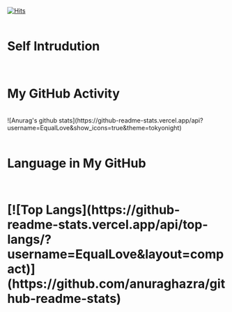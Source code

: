 [![Hits](https://hits.seeyoufarm.com/api/count/incr/badge.svg?url=https%3A%2F%2Fgithub.com%2FEqualLove%2FEqualLove&count_bg=%23C83DBD&title_bg=%234BC4C4&icon=&icon_color=%23E7E7E7&title=VISIT&edge_flat=true)](https://hits.seeyoufarm.com)<br><br>
<h1><strong>Self Intrudution</strong></h1><br>
<h1><strong>My GitHub Activity</strong></h1><br>
![Anurag's github stats](https://github-readme-stats.vercel.app/api?username=EqualLove&show_icons=true&theme=tokyonight)<br><br>
<h1><strong>Language in My GitHub</strong><h1><br>
[![Top Langs](https://github-readme-stats.vercel.app/api/top-langs/?username=EqualLove&layout=compact)](https://github.com/anuraghazra/github-readme-stats)<br><br>
